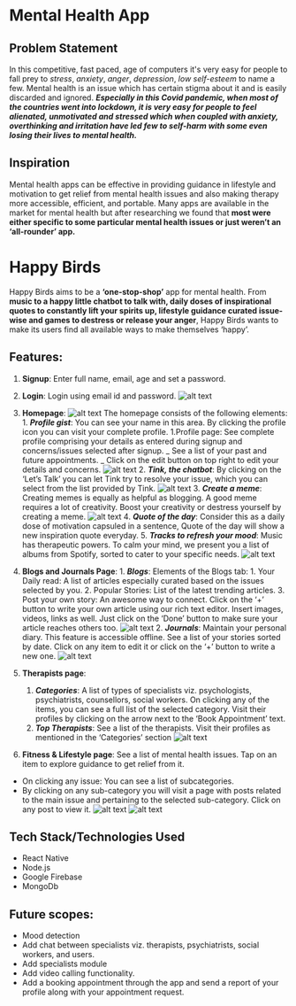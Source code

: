 # Mental Health App

## Problem Statement

In this competitive, fast paced, age of computers it's very easy for people to fall prey to _stress_, _anxiety_, _anger_, _depression_, _low self-esteem_ to name a few. Mental health is an issue which has certain stigma about it and is easily discarded and ignored.
**_Especially in this Covid pandemic, when most of the countries went into lockdown, it is very easy for people to feel alienated, unmotivated and stressed which when coupled with anxiety, overthinking and irritation have led few to self-harm with some even losing their lives to mental health._**

## Inspiration

Mental health apps can be effective in providing guidance in lifestyle and motivation to get relief from mental health issues and also making therapy more accessible, efficient, and portable. Many apps are available in the market for mental health but after researching we found that **most were either specific to some particular mental health issues or just weren’t an ‘all-rounder’ app.**

# Happy Birds

Happy Birds aims to be a **‘one-stop-shop’** app for mental health. From **music to a happy little chatbot to talk with, daily doses of inspirational quotes to constantly lift your spirits up, lifestyle guidance curated issue-wise and games to destress or release your anger**, Happy Birds wants to make its users find all available ways to make themselves ‘happy’.

## Features:

1. **Signup**: Enter full name, email, age and set a password.

2. **Login**: Login using email id and password.
   ![alt text](https://user-images.githubusercontent.com/43985601/99189352-d229fc80-2786-11eb-8983-f7cff007e8a3.jpg 'Authentication screens')

3. **Homepage**:
   ![alt text](https://user-images.githubusercontent.com/43985601/99190039-4f0aa580-278a-11eb-85ba-281978b8c6af.jpg 'Homescreen')
   The homepage consists of the following elements: 1. **_Profile gist_**: You can see your name in this area. By clicking the profile icon you can visit your complete profile.
   1.Profile page: See complete profile comprising your details as entered during signup and concerns/issues selected after signup.
   _ See a list of your past and future appointments.
   _ Click on the edit button on top right to edit your details and concerns.
   ![alt text](https://user-images.githubusercontent.com/43985601/99190386-52069580-278c-11eb-93b2-fd245f52237a.jpg 'Profile page') 2. **_Tink, the chatbot_**: By clicking on the ‘Let’s Talk’ you can let Tink try to resolve your issue, which you can select from the list provided by Tink.
   ![alt text](https://user-images.githubusercontent.com/43985601/99190037-4d40e200-278a-11eb-8473-ae225d10b035.jpg 'Chill with Tink') 3. **_Create a meme_**: Creating memes is equally as helpful as blogging. A good meme requires a lot of creativity. Boost your creativity or destress yourself by creating a meme.
   ![alt text](https://user-images.githubusercontent.com/43985601/99190036-4c0fb500-278a-11eb-8f2f-6d8d6d142e6e.jpg 'Meme Generator') 4. **_Quote of the day_**: Consider this as a daily dose of motivation capsuled in a sentence, Quote of the day will show a new inspiration quote everyday. 5. **_Tracks to refresh your mood_**: Music has therapeutic powers. To calm your mind, we present you a list of albums from Spotify, sorted to cater to your specific needs.
   ![alt text](https://user-images.githubusercontent.com/43985601/99189365-da823780-2786-11eb-9f2a-1e07f1988e96.jpg 'Tracks to refresh your mood from Spotify')

4) **Blogs and Journals Page**: 1. **_Blogs_**:
   Elements of the Blogs tab: 1. Your Daily read: A list of articles especially curated based on the issues selected by you. 2. Popular Stories: List of the latest trending articles. 3. Post your own story: An awesome way to connect. Click on the ‘+’ button to write your own article using our rich text editor. Insert images, videos, links as well. Just click on the ‘Done’ button to make sure your article reaches others too.
   ![alt text](https://user-images.githubusercontent.com/43985601/99190519-fb4d8b80-278c-11eb-989d-523ed405ac93.jpg 'Blogs and articles') 2. **_Journals_**: Maintain your personal diary. This feature is accessible offline. See a list of your stories sorted by date. Click on any item to edit it or click on the ‘+’ button to write a new one.
   ![alt text](https://user-images.githubusercontent.com/43985601/99190787-8aa76e80-278e-11eb-9d4e-925abae2e268.jpg 'Maintain journals')

5) **Therapists page**:

   1. **_Categories_**: A list of types of specialists viz. psychologists, psychiatrists, counsellors, social workers. On clicking any of the items, you can see a full list of the selected category. Visit their profiles by clicking on the arrow next to the ‘Book Appointment’ text.
   2. **_Top Therapists_**: See a list of the therapists. Visit their profiles as mentioned in the ‘Categories’ section
      ![alt text](https://user-images.githubusercontent.com/43985601/99190598-6a2ae480-278d-11eb-8cca-fb8cb75d2450.jpg 'Professional help')

6) **Fitness & Lifestyle page**: See a list of mental health issues. Tap on an item to explore guidance to get relief from it.

- On clicking any issue: You can see a list of subcategories.
- By clicking on any sub-category you will visit a page with posts related to the main issue and pertaining to the selected sub-category. Click on any post to view it.
  ![alt text](https://user-images.githubusercontent.com/43985601/99189358-d6561a00-2786-11eb-8657-9f38f9139324.jpg 'Fitness screens')
  ![alt text](https://user-images.githubusercontent.com/43985601/99190032-487c2e00-278a-11eb-9594-b94bdf88f55c.jpg 'Fitness Sub Screens')

## Tech Stack/Technologies Used

- React Native
- Node.js
- Google Firebase
- MongoDb

## Future scopes:

- Mood detection
- Add chat between specialists viz. therapists, psychiatrists, social workers, and users.
- Add specialists module
- Add video calling functionality.
- Add a booking appointment through the app and send a report of your profile along with your appointment request.
